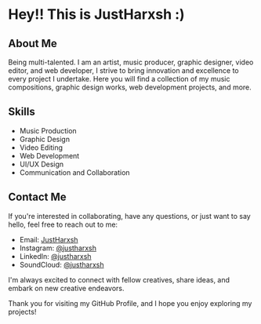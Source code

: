 # Hey!! This is JustHarxsh :)

## About Me 

Being multi-talented. I am an artist, music producer, graphic designer, video editor, and web developer, I strive to bring innovation and excellence to every project I undertake. Here you will find a collection of my music compositions, graphic design works, web development projects, and more.

## Skills

- Music Production
- Graphic Design
- Video Editing
- Web Development
- UI/UX Design
- Communication and Collaboration

## Contact Me

If you're interested in collaborating, have any questions, or just want to say hello, feel free to reach out to me:

- Email: [JustHarxsh](mailto:harshvermasj123@gmail.com)
- Instagram: [@justharxsh](https://www.instagram.com/justharxsh/)
- LinkedIn: [@justharxsh](https://www.linkedin.com/in/justharxsh/)
- SoundCloud: [@justharxsh](https://soundcloud.com/justharxsh)

I'm always excited to connect with fellow creatives, share ideas, and embark on new creative endeavors.

Thank you for visiting my GitHub Profile, and I hope you enjoy exploring my projects!

<!--
**JustHarxsh/JustHarxsh** is a ✨ _special_ ✨ repository because its `README.md` (this file) appears on your GitHub profile.

Here are some ideas to get you started:


-->
